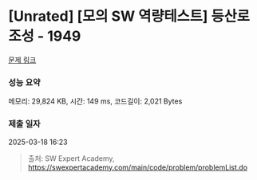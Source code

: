 # [Unrated] [모의 SW 역량테스트] 등산로 조성 - 1949 

[문제 링크](https://swexpertacademy.com/main/code/problem/problemDetail.do?contestProbId=AV5PoOKKAPIDFAUq) 

### 성능 요약

메모리: 29,824 KB, 시간: 149 ms, 코드길이: 2,021 Bytes

### 제출 일자

2025-03-18 16:23



> 출처: SW Expert Academy, https://swexpertacademy.com/main/code/problem/problemList.do